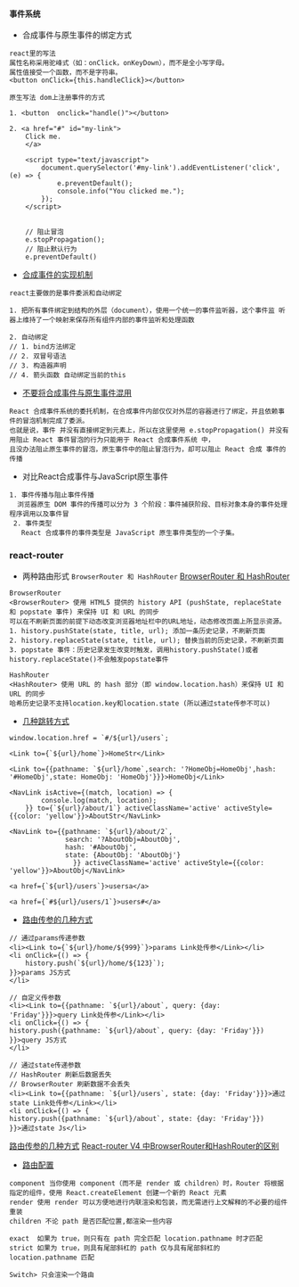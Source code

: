 #### 事件系统
*   合成事件与原生事件的绑定方式
```
react里的写法
属性名称采用驼峰式（如：onClick，onKeyDown），而不是全小写字母。
属性值接受一个函数，而不是字符串。
<button onClick={this.handleClick}></button>

原生写法 dom上注册事件的方式

1. <button  onclick="handle()"></button>
  
2. <a href="#" id="my-link">
    Click me.
    </a>
  
    <script type="text/javascript">
        document.querySelector('#my-link').addEventListener('click', (e) => {
            e.preventDefault();
            console.info("You clicked me.");
        });
    </script>  


    // 阻止冒泡
    e.stopPropagation();
    // 阻止默认行为
    e.preventDefault()
```

*    [合成事件的实现机制](./src/demo1.js)
```
react主要做的是事件委派和自动绑定

1. 把所有事件绑定到结构的外层（document），使用一个统一的事件监听器，这个事件监 听器上维持了一个映射来保存所有组件内部的事件监听和处理函数

2. 自动绑定
// 1. bind方法绑定
// 2. 双冒号语法
// 3. 构造器声明
// 4. 箭头函数 自动绑定当前的this
```

*   [不要将合成事件与原生事件混用](./src/demo2.js)
```
React 合成事件系统的委托机制，在合成事件内部仅仅对外层的容器进行了绑定，并且依赖事件的冒泡机制完成了委派。
也就是说，事件 并没有直接绑定到元素上，所以在这里使用 e.stopPropagation() 并没有用阻止 React 事件冒泡的行为只能用于 React 合成事件系统 中，
且没办法阻止原生事件的冒泡，原生事件中的阻止冒泡行为，却可以阻止 React 合成 事件的传播
```

* 对比React合成事件与JavaScript原生事件
```
1. 事件传播与阻止事件传播 
  浏览器原生 DOM 事件的传播可以分为 3 个阶段：事件捕获阶段、目标对象本身的事件处理 程序调用以及事件冒
 2. 事件类型 
   React 合成事件的事件类型是 JavaScript 原生事件类型的一个子集。 
```

### react-router
-   两种路由形式 `BrowserRouter 和 HashRouter` [BrowserRouter 和 HashRouter](./public/pushState.html)
```
BrowserRouter
<BrowserRouter> 使用 HTML5 提供的 history API (pushState, replaceState 和 popstate 事件) 来保持 UI 和 URL 的同步
可以在不刷新页面的前提下动态改变浏览器地址栏中的URL地址，动态修改页面上所显示资源。
1. history.pushState(state, title, url); 添加一条历史记录，不刷新页面
2. history.replaceState(state, title, url); 替换当前的历史记录，不刷新页面
3. popstate 事件：历史记录发生改变时触发，调用history.pushState()或者history.replaceState()不会触发popstate事件

HashRouter
<HashRouter> 使用 URL 的 hash 部分（即 window.location.hash）来保持 UI 和 URL 的同步
哈希历史记录不支持location.key和location.state (所以通过state传参不可以)
```
-  [几种跳转方式](./src/router1.js)
```
window.location.href = `#/${url}/users`;

<Link to={`${url}/home`}>HomeStr</Link>

<Link to={{pathname: `${url}/home`,search: '?HomeObj=HomeObj',hash: '#HomeObj',state: HomeObj: 'HomeObj'}}}>HomeObj</Link>

<NavLink isActive={(match, location) => {
        console.log(match, location);
    }} to={`${url}/about/1`} activeClassName='active' activeStyle={{color: 'yellow'}}>AboutStr</NavLink>

<NavLink to={{pathname: `${url}/about/2`,
              search: '?AboutObj=AboutObj',
              hash: '#AboutObj',
              state: {AboutObj: 'AboutObj'}
                }} activeClassName='active' activeStyle={{color: 'yellow'}}>AboutObj</NavLink>

<a href={`${url}/users`}>usersa</a>

<a href={`#${url}/users/1`}>users#</a>
```
-  [路由传参的几种方式](./src/router2.js)
```
// 通过params传递参数
<li><Link to={`${url}/home/${999}`}>params Link处传参</Link></li>
<li onClick={() => {
    history.push(`${url}/home/${123}`);
}}>params JS方式
</li>

// 自定义传参数
<li><Link to={{pathname: `${url}/about`, query: {day: 'Friday'}}}>query Link处传参</Link></li>
<li onClick={() => {
history.push({pathname: `${url}/about`, query: {day: 'Friday'}})
}}>query JS方式
</li>
     
// 通过state传递参数
// HashRouter 刷新后数据丢失
// BrowserRouter 刷新数据不会丢失
<li><Link to={{pathname: `${url}/users`, state: {day: 'Friday'}}}>通过state Link处传参</Link></li>
<li onClick={() => {
history.push({pathname: `${url}/about`, state: {day: 'Friday'}})
}}>通过state Js</li>

```
[路由传参的几种方式](https://blog.csdn.net/xiasohuai/article/details/81742885)
[React-router V4 中BrowserRouter和HashRouter的区别](http://zhangdajia.com/2018/11/30/React-router-v4%E4%B8%ADBrowserRouter%E5%92%8CHashRouter%E7%9A%84%E5%8C%BA%E5%88%AB/)

- [路由配置](./src/router3.js)
```
component 当你使用 component（而不是 render 或 children）时，Router 将根据指定的组件，使用 React.createElement 创建一个新的 React 元素
render 使用 render 可以方便地进行内联渲染和包装，而无需进行上文解释的不必要的组件重装
children 不论 path 是否匹配位置,都渲染一些内容

exact  如果为 true，则只有在 path 完全匹配 location.pathname 时才匹配
strict 如果为 true，则具有尾部斜杠的 path 仅与具有尾部斜杠的 location.pathname 匹配

Switch> 只会渲染一个路由
```
